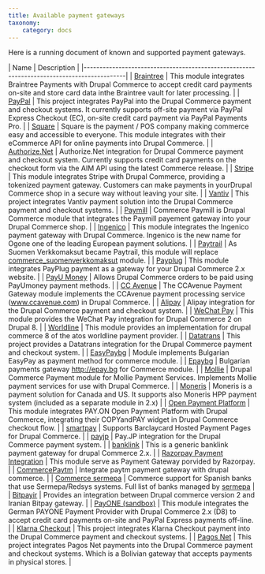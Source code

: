 ```yaml
---
title: Available payment gateways
taxonomy:
    category: docs
---
```


Here is a running document of known and supported payment gateways.

| Name                            | Description                                             |
|-------------------------------------------------------------------------------------------|
| [Braintree]                    | This module integrates Braintree Payments with Drupal Commerce to accept credit card payments on-site and store card data inthe Braintree vault for later processing. |
| [PayPal]                       | This project integrates PayPal into the Drupal Commerce payment and checkout systems. It currently supports off-site payment via PayPal Express Checkout (EC),  on-site credit card payment via PayPal Payments Pro.                 |
| [Square]                       | Square is the payment / POS company making commerce easy and accessible to everyone. This module integrates with their eCommerce API for online payments into Drupal Commerce.                        |
| [Authorize.Net]                | Authorize.Net integration for Drupal Commerce payment and checkout system. Currently supports credit card payments on the checkout form via the AIM API using the latest Commerce release.                          |
| [Stripe]                       | This module integrates Stripe with Drupal Commerce, providing a tokenized payment gateway. Customers can make payments in yourDrupal Commerce shop in a secure way without leaving your site.                        |
| [Vantiv]                       | This project integrates Vantiv payment solution into the Drupal Commerce payment and checkout systems.     |
| [Paymill]                      | Commerce Paymill is Drupal Commerce module that integrates the Paymill payement gateway into your Drupal Commerce shop.                                 | 
| [Ingenico]                     | This module integrates the Ingenico payment gateway with Drupal Commerce. Ingenico is the new name for Ogone one of the leading European payment solutions.  |
| [Paytrail]                     | As Suomen Verkkomaksut became Paytrail, this module will replace [commerce_suomenverkkomaksut] module.   |
| [Payplug]                      | This module integrates PayPlug payment as a gateway for your Drupal Commerce 2.x website.                 |
| [PayU Money]                   | Allows Drupal Commerce orders to be paid using PayUmoney payment methods.                            |
| [CC Avenue]                    | The CCAvenue Payment Gateway module implements the CCAvenue payment processing service (www.ccavenue.com) in Drupal Commerce.                |
| [Alipay]                       | Alipay integration for the Drupal Commerce payment and checkout system.                                  |
| [WeChat Pay]                   | This module provides the WeChat Pay integration  for Drupal Commerce 2 on Drupal 8.                    |
| [Worldline]                    | This module provides an implementation for drupal commerce 8 of the atos worldline payment provider.    |
| [Datatrans]                    | This project provides a Datatrans integration for the Drupal Commerce payment and checkout system.          |
| [EasyPaybg]                    | Module implements Bulgarian EasyPay as payment method for commerce module.                                  |
| [Epaybg]                       | Bulgarian payments gateway http://epay.bg for Commerce module.                                      |
| [Mollie]                       | Drupal Commerce Payment module for Mollie Payment Services. Implements Mollie payment services for use with Drupal Commerce.                                 |
| [Moneris]                      | Moneris is a payment solution for Canada and US. It supports also Moneris HPP payment system (included as a separate module in 2.x)                |
| [Open Payment Platform]        | This module integrates PAY.ON Open Payment Platform with Drupal Commerce, integrating their COPYandPAY widget in Drupal Commerce checkout flow.              |
| [smartpay]                     | Supports Barclaycard Hosted Payment Pages for Drupal Commerce.                                             |
| [payjp]                        | Pay.JP integration for the Drupal Commerce payment system.                                               |
| [banklink]                     | This is a generic banklink payment gateway for drupal Commerce 2.x.                                         |
| [Razorpay Payment Integration] | This module serve as Payment Gateway porvided by Razorpay.                                             |
| [CommercePaytm]                | Integrate paytm payment gateway with drupal commerce. |
| [Commerce sermepa]             | Commerce support for Spanish banks that use Sermepa/Redsys systems. Full list of banks managed by [sermepa] |
| [Bitpayir]                     | Provides an integration between Drupal commerce version 2 and Iranian Bitpay gateway.                 |
| [PayONE (sandbox)]             | This module integrates the German PAYONE Payment Provider with Drupal Commerce 2.x (D8) to accept credit card payments on-site and PayPal Express payments off-line.                                    |
| [Klarna Checkout]              | This project integrates Klarna Checkout payment into the Drupal Commerce payment and checkout systems.     |
| [Pagos Net]              | This project integrates Pagos Net payments into the Drupal Commerce payment and checkout systems. Which is a Bolivian gateway that accepts payments in physical stores.     |

[Braintree]: https://www.drupal.org/project/commerce_braintree
[PayPal]: https://www.drupal.org/project/commerce_paypal
[Stripe]: https://www.drupal.org/project/commerce_Stripe
[Authorize.Net]: https://www.drupal.org/project/commerce_Authnet
[Vantiv]: https://www.drupal.org/project/commerce_Vantiv
[Square]: https://www.drupal.org/project/commerce_Square
[Paymill]: https://www.drupal.org/project/commerce_Paymill
[Ingenico]: https://www.drupal.org/project/commerce_Ingenico
[Paytrail]: https://www.drupal.org/project/commerce_Paytrail
[Payplug]: https://www.drupal.org/project/commerce_Payplug
[PayU Money]: https://www.drupal.org/project/commerce_payumoney
[CC Avenue]: https://www.drupal.org/project/commerce_ccavenue
[Alipay]: https://www.drupal.org/project/commerce_Alipay
[WeChat Pay]: https://www.drupal.org/project/commerce_wechat_pay
[Worldline]: https://www.drupal.org/project/commerce_Worldline
[Datatrans]: https://www.drupal.org/project/commerce_Datatrans
[EasyPaybg]: https://www.drupal.org/project/commerce_EasyPaybg
[Epaybg]: https://www.drupal.org/project/commerce_Epaybg
[Mollie]: https://www.drupal.org/project/commerce_Mollie
[Moneris]: https://www.drupal.org/project/commerce_Moneris
[Open Payment Platform]: https://www.drupal.org/project/commerce_opp
[smartpay]: https://www.drupal.org/project/commerce_smartpay
[payjp]: https://www.drupal.org/project/commerce_payjp
[banklink]: https://www.drupal.org/project/commerce_banklink
[Razorpay Payment Integration]: https://www.drupal.org/project/commerce_razorpay
[CommercePaytm]: https://www.drupal.org/project/commercepaytm
[Commerce sermepa]: https://www.drupal.org/project/commerce_sermepa
[Bitpayir]: https://www.drupal.org/project/commerce_bitpayir
[PayONE (sandbox)]: https://www.drupal.org/sandbox/mitrpaka/2849906
[Klarna Checkout]: https://github.com/mitrpaka/commerce_klarna_checkout
[Pagos Net]: https://www.drupal.org/project/commerce_pagos_net
[commerce_suomenverkkomaksut]: https://drupal.org/project/commerce_suomenverkkomaksut
[sermepa]: www.redsys.es/wps/portal/redsys/publica/acercade/nuestrosSocios
